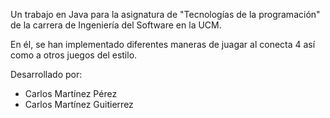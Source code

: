 Un trabajo en Java para la asignatura de "Tecnologías de la programación" de la carrera de Ingeniería del Software en la UCM.

En él, se han implementado diferentes maneras de juagar al conecta 4 así como a otros juegos del estilo.

Desarrollado por:
- Carlos Martínez Pérez
- Carlos Martínez Guitierrez
